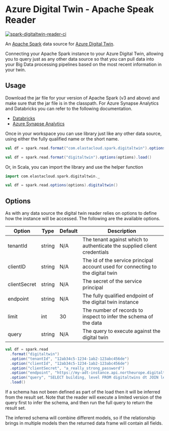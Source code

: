 # Azure Digital Twin - Apache Speak Reader

[![spark-digitaltwin-reader-ci](https://github.com/intelligentspaces/spark-digitaltwin-reader/actions/workflows/spark-reader-ci.yml/badge.svg)](https://github.com/intelligentspaces/spark-digitaltwin-reader/actions/workflows/spark-reader-ci.yml)

An [Apache Spark](https://spark.apache.org) data source for [Azure Digital Twin](https://azure.microsoft.com/services/digital-twins/).

Connecting your Apache Spark instance to your Azure Digital Twin, allowing you to query just as any other data source
so that you can pull data into your Big Data processing pipelines based on the most recent information in your twin.

## Usage

Download the jar file for your version of Apache Spark (v3 and above) and make sure that the jar file is in the classpath.
For Azure Synapse Analytics and Databricks you can refer to the following documentation.

* [Databricks](https://docs.databricks.com/libraries/index.html)
* [Azure Synapse Analytics](https://docs.microsoft.com/azure/synapse-analytics/spark/apache-spark-azure-portal-add-libraries)

Once in your workspace you can use library just like any other data source, using either the fully qualified name
or the short name.

```scala
val df = spark.read.format("com.elastacloud.spark.digitaltwin").options(options).load()

val df = spark.read.format("digitaltwin").options(options).load()
```

Or, in Scala, you can import the library and use the helper function

```scala
import com.elastacloud.spark.digitaltwin._

val df = spark.read.options(options).digitaltwin()
```

## Options

As with any data source the digital twin reader relies on options to define how the instance will be accessed. The following
are the available options.

| Option       | Type   | Default | Description                                                                     |
|--------------|--------|---------|---------------------------------------------------------------------------------|
| tenantId     | string | N/A     | The tenant against which to authenticate the supplied client credentials        |
| clientID     | string | N/A     | The id of the service principal account used for connecting to the digital twin |
| clientSecret | string | N/A     | The secret of the service principal                                             |
| endpoint     | string | N/A     | The fully qualified endpoint of the digital twin instance                       |
| limit        | int    | 30      | The number of records to inspect to infer the schema of the data                |
| query        | string | N/A     | The query to execute against the digital twin                                   |

```scala
val df = spark.read
  .format("digitaltwin")
  .option("tenantId", "12ab34c5-1234-1ab2-123abc456de")
  .option("clientId", "12ab34c5-1234-1ab2-123abc456de")
  .option("clientSecret", "a_really_strong_password")
  .option("endpoint", "https://my-adt-instance.api.northeurope.digitaltwins.azure.net/twin-id")
  .option("query", "SELECT building, level FROM digitaltwins dt JOIN level RELATIONSHIP dt.isPartOf WHERE dt.$dtId = 'MyBuilding'")
  .load()
```

If a schema has not been defined as part of the load then it will be inferred from the result set. Note that the reader will
execute a limited version of the query first to infer the schema, and then run the full query to return the result set.

The inferred schema will combine different models, so if the relationship brings in multiple models then the returned data
frame will contain all fields.
